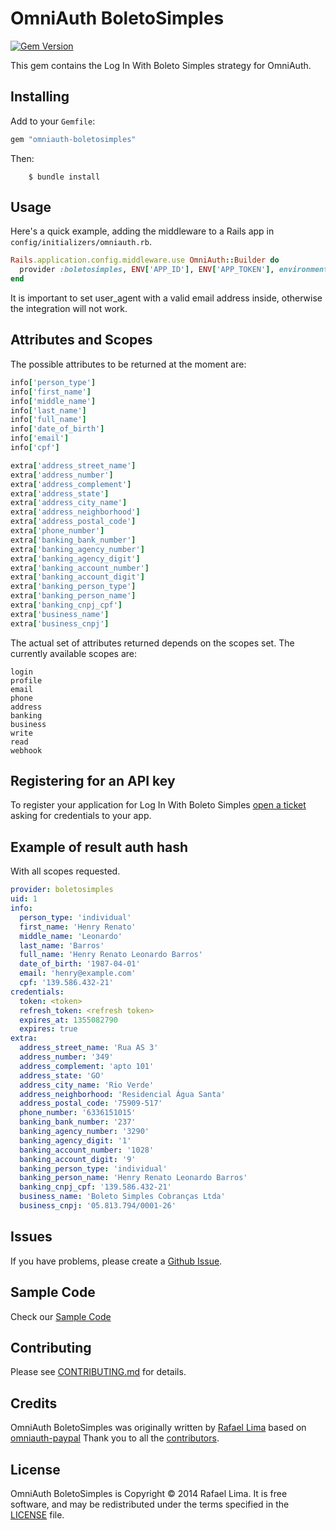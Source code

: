 # OmniAuth BoletoSimples

[![Gem Version](https://badge.fury.io/rb/omniauth-boletosimples.svg)](http://badge.fury.io/rb/omniauth-boletosimples)

This gem contains the Log In With Boleto Simples strategy for OmniAuth.

## Installing

Add to your `Gemfile`:

```ruby
gem "omniauth-boletosimples"
```

Then:

		$ bundle install

## Usage

Here's a quick example, adding the middleware to a Rails app in `config/initializers/omniauth.rb`.

```ruby
Rails.application.config.middleware.use OmniAuth::Builder do
  provider :boletosimples, ENV['APP_ID'], ENV['APP_TOKEN'], environment: :sandbox, scope: "profile email", user_agent: 'Your App (yourapp@example.com)'
end
```

It is important to set user_agent with a valid email address inside, otherwise the integration will not work.

## Attributes and Scopes

The possible attributes to be returned at the moment are:

```ruby
info['person_type']
info['first_name']
info['middle_name']
info['last_name']
info['full_name']
info['date_of_birth']
info['email']
info['cpf']

extra['address_street_name']
extra['address_number']
extra['address_complement']
extra['address_state']
extra['address_city_name']
extra['address_neighborhood']
extra['address_postal_code']
extra['phone_number']
extra['banking_bank_number']
extra['banking_agency_number']
extra['banking_agency_digit']
extra['banking_account_number']
extra['banking_account_digit']
extra['banking_person_type']
extra['banking_person_name']
extra['banking_cnpj_cpf']
extra['business_name']
extra['business_cnpj']

```

The actual set of attributes returned depends on the scopes set. The currently available scopes are:

```
login
profile
email
phone
address
banking
business
write
read
webhook
```

## Registering for an API key

To register your application for Log In With Boleto Simples [open a ticket](http://suporte.boletosimples.com.br) asking for credentials to your app.

## Example of result auth hash
With all scopes requested.

```yaml
provider: boletosimples
uid: 1
info:
  person_type: 'individual'
  first_name: 'Henry Renato'
  middle_name: 'Leonardo'
  last_name: 'Barros'
  full_name: 'Henry Renato Leonardo Barros'
  date_of_birth: '1987-04-01'
  email: 'henry@example.com'
  cpf: '139.586.432-21'
credentials:
  token: <token>
  refresh_token: <refresh token>
  expires_at: 1355082790
  expires: true
extra:
  address_street_name: 'Rua AS 3'
  address_number: '349'
  address_complement: 'apto 101'
  address_state: 'GO'
  address_city_name: 'Rio Verde'
  address_neighborhood: 'Residencial Água Santa'
  address_postal_code: '75909-517'
  phone_number: '6336151015'
  banking_bank_number: '237'
  banking_agency_number: '3290'
  banking_agency_digit: '1'
  banking_account_number: '1028'
  banking_account_digit: '9'
  banking_person_type: 'individual'
  banking_person_name: 'Henry Renato Leonardo Barros'
  banking_cnpj_cpf: '139.586.432-21'
  business_name: 'Boleto Simples Cobranças Ltda'
  business_cnpj: '05.813.794/0001-26'
```

## Issues

If you have problems, please create a [Github Issue](https://github.com/BoletoSimples/omniauth-boletosimples/issues).

## Sample Code
Check our [Sample Code](https://github.com/BoletoSimples/login-with-boletosimples-demo-rails)

## Contributing

Please see [CONTRIBUTING.md](https://github.com/BoletoSimples/omniauth-boletosimples/blob/master/CONTRIBUTING.md) for details.

## Credits

OmniAuth BoletoSimples was originally written by [Rafael Lima](http://rafael.adm.br) based on [omniauth-paypal](https://github.com/datariot/omniauth-paypal)
Thank you to all the [contributors](https://github.com/BoletoSimples/omniauth-boletosimples/graphs/contributors).

## License

OmniAuth BoletoSimples is Copyright © 2014 Rafael Lima. It is free software, and may be redistributed under the terms specified in the [LICENSE](https://github.com/BoletoSimples/omniauth-boletosimples/blob/master/LICENSE) file.